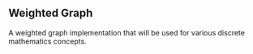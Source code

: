## Weighted Graph
A weighted graph implementation that will be used for various discrete mathematics concepts.
